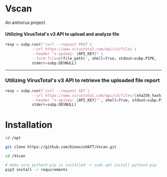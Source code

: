 # Vscan
An antivirus project

#### Utilizing VirusTotal's v3 API to upload and analyze file
```python
resp = subp.run(f'curl --request POST \
  			--url https://www.virustotal.com/api/v3/files \
  			--header "x-apikey: {API_KEY}" \
  			--form file=@{file_path}', shell=True, stdout=subp.PIPE,
  			stderr=subp.DEVNULL)
```
----------------------------------------------------------------------------------------------------------------------------------------

### Utilizing VirusTotal's v3 API to retrieve the uploaded file report
```python
resp = subp.run(f'curl --request GET \
	  		--url https://www.virustotal.com/api/v3/files/{sha256_hash} \
	  		--header "x-apikey: {API_KEY}"', shell=True, stdout=subp.PIPE,
	  		stderr=subp.DEVNULL)
```

# Installation
```bash
cd /opt

git clone https://github.com/binexisHATT/Vscan.git

cd /Vscan

# make sure python3-pip is installed -> sudo apt install python3-pip
pip3 install -r requirements
```
